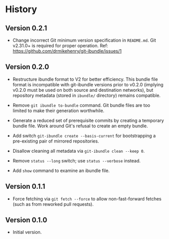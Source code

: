 # History

## Version 0.2.1

- Change incorrect Git minimum version specification in `README.md`.  Git
  v2.31.0+ is required for proper operation.  Ref:
  <https://github.com/drmikehenry/git-ibundle/issues/1>

## Version 0.2.0

- Restructure ibundle format to V2 for better efficiency.  This bundle file
  format is incompatible with git-ibundle versions prior to v0.2.0 (implying
  v0.2.0 must be used on both source and destination networks), but repository
  metadata (stored in `ibundle/` directory) remains compatible.

- Remove `git ibundle to-bundle` command.  Git bundle files are too limited to
  make their generation worthwhile.

- Generate a reduced set of prerequisite commits by creating a temporary bundle
  file.  Work around Git's refusal to create an empty bundle.

- Add switch `git-ibundle create --basis-current` for bootstrapping a
  pre-existing pair of mirrored repositories.

- Disallow cleaning all metadata via `git-ibundle clean --keep 0`.

- Remove `status --long` switch; use `status --verbose` instead.

- Add `show` command to examine an ibundle file.

## Version 0.1.1

- Force fetching via `git fetch --force` to allow non-fast-forward fetches (such
  as from reworked pull requests).

## Version 0.1.0

- Initial version.

